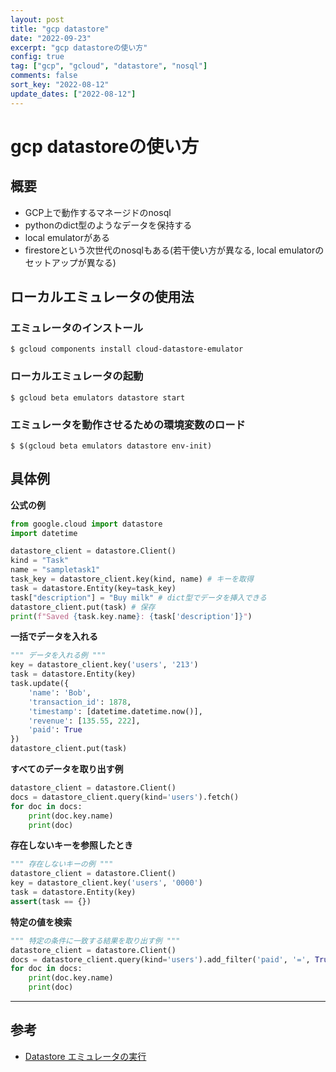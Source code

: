 ```yaml
---
layout: post
title: "gcp datastore"
date: "2022-09-23"
excerpt: "gcp datastoreの使い方"
config: true
tag: ["gcp", "gcloud", "datastore", "nosql"]
comments: false
sort_key: "2022-08-12"
update_dates: ["2022-08-12"]
---
```


# gcp datastoreの使い方

## 概要
 - GCP上で動作するマネージドのnosql
 - pythonのdict型のようなデータを保持する
 - local emulatorがある
 - firestoreという次世代のnosqlもある(若干使い方が異なる, local emulatorのセットアップが異なる)

## ローカルエミュレータの使用法

### エミュレータのインストール
```console
$ gcloud components install cloud-datastore-emulator
```

### ローカルエミュレータの起動
```console
$ gcloud beta emulators datastore start
```

### エミュレータを動作させるための環境変数のロード
```console
$ $(gcloud beta emulators datastore env-init)
```

## 具体例

**公式の例**
```python
from google.cloud import datastore
import datetime

datastore_client = datastore.Client()
kind = "Task"
name = "sampletask1"
task_key = datastore_client.key(kind, name) # キーを取得
task = datastore.Entity(key=task_key)
task["description"] = "Buy milk" # dict型でデータを挿入できる
datastore_client.put(task) # 保存
print(f"Saved {task.key.name}: {task['description']}")
```

**一括でデータを入れる**
```python
""" データを入れる例 """
key = datastore_client.key('users', '213')
task = datastore.Entity(key)
task.update({
    'name': 'Bob',
    'transaction_id': 1878,
    'timestamp': [datetime.datetime.now()],
    'revenue': [135.55, 222],
    'paid': True
})
datastore_client.put(task)
```

**すべてのデータを取り出す例**
```python
datastore_client = datastore.Client()
docs = datastore_client.query(kind='users').fetch()
for doc in docs:
    print(doc.key.name)
    print(doc)
```

**存在しないキーを参照したとき**
```python
""" 存在しないキーの例 """
datastore_client = datastore.Client()
key = datastore_client.key('users', '0000')
task = datastore.Entity(key)
assert(task == {})
```

**特定の値を検索**
```python
""" 特定の条件に一致する結果を取り出す例 """
datastore_client = datastore.Client()
docs = datastore_client.query(kind='users').add_filter('paid', '=', True).fetch()
for doc in docs:
    print(doc.key.name)
    print(doc)
```

---

## 参考
 - [Datastore エミュレータの実行](https://cloud.google.com/datastore/docs/tools/datastore-emulator?hl=ja)
